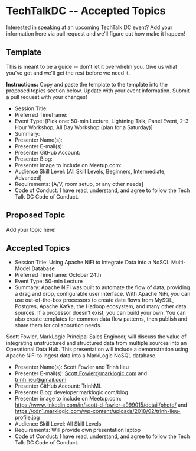 ﻿# TechTalkDC -- Accepted Topics
Interested in speaking at an upcoming TechTalk DC event? Add your information here via pull request and we'll figure out how make it happen!

## Template
This is meant to be a guide -- don't let it overwhelm you. Give us what you've got and we'll get the rest before we need it.

**Instructions:** Copy and paste the template to the template into the proposed topics section below. Update with your event information. Submit a pull request with your changes!

* Session Title:
* Preferred Timeframe:
* Event Type: [Pick one: 50-min Lecture, Lightning Talk, Panel Event, 2-3 Hour Workshop, All Day Workshop (plan for a Saturday)]
* Summary:
* Presenter Name(s):
* Presenter E-mail(s):
* Presenter GitHub Account:
* Presenter Blog:
* Presenter image to include on Meetup.com:
* Audience Skill Level: [All Skill Levels, Beginners, Intermediate, Advanced]
* Requirements: [A/V, room setup, or any other needs]
* Code of Conduct: I have read, understand, and agree to follow the Tech Talk DC Code of Conduct.

## Proposed Topic

Add your topic here!

## Accepted Topics

* Session Title: Using Apache NiFi to Integrate Data into a NoSQL Multi-Model Database
* Preferred Timeframe: October 24th
* Event Type: 50-min Lecture
* Summary: Apache NiFi was built to automate the flow of data, providing a drag and drop, configurable user interface. With Apache NiFi, you can use out-of-the-box processors to create data flows from MySQL, Postgres, Apache Kafka, the Hadoop ecosystem, and many other data sources. If a processor doesn’t exist, you can build your own. You can also create templates for common data flow patterns, then publish and share them for collaboration needs.

Scott Fowler, MarkLogic Principal Sales Engineer, will discuss the value of integrating unstructured and structured data from multiple sources into an Operational Data Hub. This presentation will include a demonstration using Apache NiFi to ingest data into a MarkLogic NoSQL database.


* Presenter Name(s): Scott Fowler and Trinh lieu
* Presenter E-mail(s): Scott.Fowler@marklogic.com and trinh.lieu@gmail.com
* Presenter GitHub Account: TrinhML
* Presenter Blog: developer.marklogic.com/blog
* Presenter image to include on Meetup.com: https://www.linkedin.com/in/scott-d-fowler-a999015/detail/photo/ and https://cdn1.marklogic.com/wp-content/uploads/2018/02/trinh-lieu-profile.jpg
* Audience Skill Level: All Skill Levels
* Requirements: Will provide own presentation laptop
* Code of Conduct: I have read, understand, and agree to follow the Tech Talk DC Code of Conduct.
